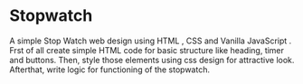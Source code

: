 # Stopwatch
A simple Stop Watch web design using HTML , CSS and Vanilla JavaScript .  
Frst of all create simple HTML code for basic structure like heading, timer and  buttons.
Then, style those elements using css design for attractive look.
Afterthat, write logic for functioning of the stopwatch.

